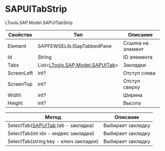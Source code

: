 # SAPUITabStrip

LTools.SAP.Model.SAPUITabStrip

| Свойство   | Тип                                            | Описание          |
| ---------- | ---------------------------------------------- | ----------------- |
| Element    | SAPFEWSELib.ISapTabbedPane                     | Ссылка на элемент |
| Id         | String                                         | ID элемента       |
| Tabs       | List<[LTools.SAP.Model.SAPUITab](sapuitab.md)> | Закладки          |
| ScreenLeft | int?                                           | Отступ слева      |
| ScreenTop  | int?                                           | Отступ сверху     |
| Width      | int?                                           | Ширина            |
| Height     | int?                                           | Высота            |

| Метод                                             | Описание          |
| ------------------------------------------------- | ----------------- |
| SelectTab([SAPUITab ](sapuitab.md)tab - закладка) | Выбирает закладку |
| SelectTab(int idx - индекс закладки)              | Выбирает закладку |
| SelectTab(string key - ключ закладки)             | Выбирает закладку |

